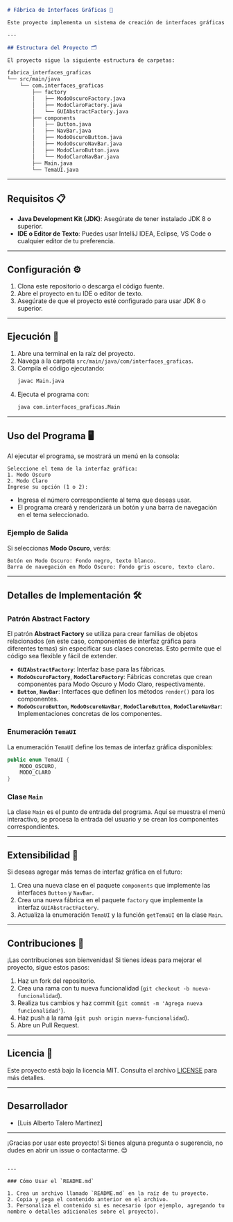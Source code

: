 ```markdown
# Fábrica de Interfaces Gráficas 🎨

Este proyecto implementa un sistema de creación de interfaces gráficas con diferentes temas (Modo Oscuro y Modo Claro) utilizando el patrón de diseño **Abstract Factory** en Java. El usuario puede seleccionar el tema deseado mediante un menú interactivo en la consola.

---

## Estructura del Proyecto 🗂️

El proyecto sigue la siguiente estructura de carpetas:
```
```bash
fabrica_interfaces_graficas
└── src/main/java
    └── com.interfaces_graficas
        ├── factory
        │   ├── ModoOscuroFactory.java
        │   ├── ModoClaroFactory.java
        │   └── GUIAbstractFactory.java
        ├── components
        │   ├── Button.java
        │   ├── NavBar.java
        │   ├── ModoOscuroButton.java
        │   ├── ModoOscuroNavBar.java
        │   ├── ModoClaroButton.java
        │   └── ModoClaroNavBar.java
        ├── Main.java
        └── TemaUI.java
```

---

## Requisitos 📋

- **Java Development Kit (JDK)**: Asegúrate de tener instalado JDK 8 o superior.
- **IDE o Editor de Texto**: Puedes usar IntelliJ IDEA, Eclipse, VS Code o cualquier editor de tu preferencia.

---

## Configuración ⚙️

1. Clona este repositorio o descarga el código fuente.
2. Abre el proyecto en tu IDE o editor de texto.
3. Asegúrate de que el proyecto esté configurado para usar JDK 8 o superior.

---

## Ejecución 🚀

1. Abre una terminal en la raíz del proyecto.
2. Navega a la carpeta `src/main/java/com/interfaces_graficas`.
3. Compila el código ejecutando:
   ```bash
   javac Main.java
   ```
4. Ejecuta el programa con:
   ```bash
   java com.interfaces_graficas.Main
   ```

---

## Uso del Programa 🖥️

Al ejecutar el programa, se mostrará un menú en la consola:

```
Seleccione el tema de la interfaz gráfica:
1. Modo Oscuro
2. Modo Claro
Ingrese su opción (1 o 2):
```

- Ingresa el número correspondiente al tema que deseas usar.
- El programa creará y renderizará un botón y una barra de navegación en el tema seleccionado.

### Ejemplo de Salida

Si seleccionas **Modo Oscuro**, verás:

```
Botón en Modo Oscuro: Fondo negro, texto blanco.
Barra de navegación en Modo Oscuro: Fondo gris oscuro, texto claro.
```

---

## Detalles de Implementación 🛠️

### Patrón Abstract Factory

El patrón **Abstract Factory** se utiliza para crear familias de objetos relacionados (en este caso, componentes de interfaz gráfica para diferentes temas) sin especificar sus clases concretas. Esto permite que el código sea flexible y fácil de extender.

- **`GUIAbstractFactory`**: Interfaz base para las fábricas.
- **`ModoOscuroFactory`**, **`ModoClaroFactory`**: Fábricas concretas que crean componentes para Modo Oscuro y Modo Claro, respectivamente.
- **`Button`**, **`NavBar`**: Interfaces que definen los métodos `render()` para los componentes.
- **`ModoOscuroButton`**, **`ModoOscuroNavBar`**, **`ModoClaroButton`**, **`ModoClaroNavBar`**: Implementaciones concretas de los componentes.

### Enumeración `TemaUI`

La enumeración `TemaUI` define los temas de interfaz gráfica disponibles:

```java
public enum TemaUI {
    MODO_OSCURO,
    MODO_CLARO
}
```

### Clase `Main`

La clase `Main` es el punto de entrada del programa. Aquí se muestra el menú interactivo, se procesa la entrada del usuario y se crean los componentes correspondientes.

---

## Extensibilidad 🌟

Si deseas agregar más temas de interfaz gráfica en el futuro:

1. Crea una nueva clase en el paquete `components` que implemente las interfaces `Button` y `NavBar`.
2. Crea una nueva fábrica en el paquete `factory` que implemente la interfaz `GUIAbstractFactory`.
3. Actualiza la enumeración `TemaUI` y la función `getTemaUI` en la clase `Main`.

---

## Contribuciones 🤝

¡Las contribuciones son bienvenidas! Si tienes ideas para mejorar el proyecto, sigue estos pasos:

1. Haz un fork del repositorio.
2. Crea una rama con tu nueva funcionalidad (`git checkout -b nueva-funcionalidad`).
3. Realiza tus cambios y haz commit (`git commit -m 'Agrega nueva funcionalidad'`).
4. Haz push a la rama (`git push origin nueva-funcionalidad`).
5. Abre un Pull Request.

---

## Licencia 📄

Este proyecto está bajo la licencia MIT. Consulta el archivo [LICENSE](LICENSE) para más detalles.

---

## Desarrollador
- [Luis Alberto Talero Martinez]

---

¡Gracias por usar este proyecto! Si tienes alguna pregunta o sugerencia, no dudes en abrir un issue o contactarme. 😊
```

---

### Cómo Usar el `README.md`

1. Crea un archivo llamado `README.md` en la raíz de tu proyecto.
2. Copia y pega el contenido anterior en el archivo.
3. Personaliza el contenido si es necesario (por ejemplo, agregando tu nombre o detalles adicionales sobre el proyecto).
